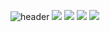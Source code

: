 ![header](https://capsule-render.vercel.app/api?type=waving&color=auto&height=250&section=header&text=Yuri-Jung's%20GitHub&fontSize=70)
<a href="https://velog.io/@Yuri-JUNG"><img src="https://img.shields.io/badge/velog-1DBF73?style=flat-square&logo=Vimeo&logoColor=white"/></a>
<img src="https://img.shields.io/badge/React%20Router-CA4245?style=flat-square&logo=React%20Router&logoColor=white"/>
<img src="https://img.shields.io/badge/Java%20Router-CA4245?style=flat-square&logo=React%20Router&logoColor=white"/>
<img src="https://img.shields.io/badge/Jsp%20Router-CA4245?style=flat-square&logo=React%20Router&logoColor=white"/>
